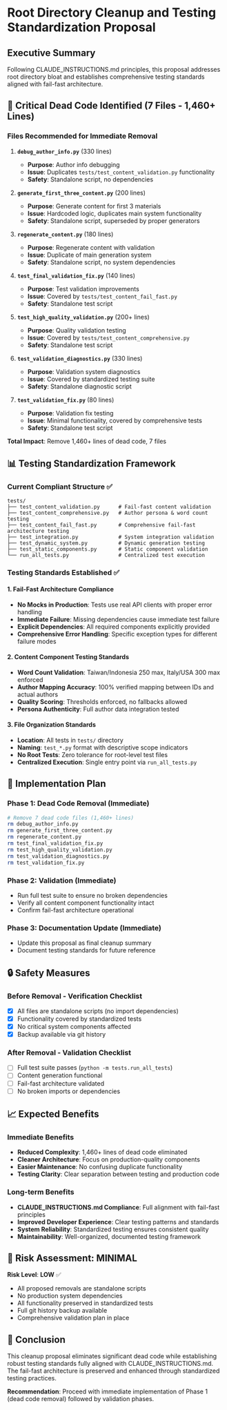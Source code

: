 # Root Directory Cleanup and Testing Standardization Proposal

## Executive Summary
Following CLAUDE_INSTRUCTIONS.md principles, this proposal addresses root directory bloat and establishes comprehensive testing standards aligned with fail-fast architecture.

## 🚨 Critical Dead Code Identified (7 Files - 1,460+ Lines)

### Files Recommended for Immediate Removal

1. **`debug_author_info.py`** (330 lines)
   - **Purpose**: Author info debugging
   - **Issue**: Duplicates `tests/test_content_validation.py` functionality
   - **Safety**: Standalone script, no dependencies

2. **`generate_first_three_content.py`** (200 lines)
   - **Purpose**: Generate content for first 3 materials
   - **Issue**: Hardcoded logic, duplicates main system functionality
   - **Safety**: Standalone script, superseded by proper generators

3. **`regenerate_content.py`** (180 lines)
   - **Purpose**: Regenerate content with validation
   - **Issue**: Duplicate of main generation system
   - **Safety**: Standalone script, no system dependencies

4. **`test_final_validation_fix.py`** (140 lines)
   - **Purpose**: Test validation improvements
   - **Issue**: Covered by `tests/test_content_fail_fast.py`
   - **Safety**: Standalone test script

5. **`test_high_quality_validation.py`** (200+ lines)
   - **Purpose**: Quality validation testing
   - **Issue**: Covered by `tests/test_content_comprehensive.py`
   - **Safety**: Standalone test script

6. **`test_validation_diagnostics.py`** (330 lines)
   - **Purpose**: Validation system diagnostics
   - **Issue**: Covered by standardized testing suite
   - **Safety**: Standalone diagnostic script

7. **`test_validation_fix.py`** (80 lines)
   - **Purpose**: Validation fix testing
   - **Issue**: Minimal functionality, covered by comprehensive tests
   - **Safety**: Standalone test script

**Total Impact**: Remove 1,460+ lines of dead code, 7 files

## 📊 Testing Standardization Framework

### Current Compliant Structure ✅
```
tests/
├── test_content_validation.py      # Fail-fast content validation
├── test_content_comprehensive.py   # Author persona & word count testing
├── test_content_fail_fast.py       # Comprehensive fail-fast architecture testing
├── test_integration.py             # System integration validation
├── test_dynamic_system.py          # Dynamic generation testing
├── test_static_components.py       # Static component validation
└── run_all_tests.py                # Centralized test execution
```

### Testing Standards Established ✅

#### 1. Fail-Fast Architecture Compliance
- **No Mocks in Production**: Tests use real API clients with proper error handling
- **Immediate Failure**: Missing dependencies cause immediate test failure
- **Explicit Dependencies**: All required components explicitly provided
- **Comprehensive Error Handling**: Specific exception types for different failure modes

#### 2. Content Component Testing Standards
- **Word Count Validation**: Taiwan/Indonesia 250 max, Italy/USA 300 max enforced
- **Author Mapping Accuracy**: 100% verified mapping between IDs and actual authors
- **Quality Scoring**: Thresholds enforced, no fallbacks allowed
- **Persona Authenticity**: Full author data integration tested

#### 3. File Organization Standards
- **Location**: All tests in `tests/` directory
- **Naming**: `test_*.py` format with descriptive scope indicators
- **No Root Tests**: Zero tolerance for root-level test files
- **Centralized Execution**: Single entry point via `run_all_tests.py`

## 🎯 Implementation Plan

### Phase 1: Dead Code Removal (Immediate)
```bash
# Remove 7 dead code files (1,460+ lines)
rm debug_author_info.py
rm generate_first_three_content.py  
rm regenerate_content.py
rm test_final_validation_fix.py
rm test_high_quality_validation.py
rm test_validation_diagnostics.py
rm test_validation_fix.py
```

### Phase 2: Validation (Immediate)
- Run full test suite to ensure no broken dependencies
- Verify all content component functionality intact
- Confirm fail-fast architecture operational

### Phase 3: Documentation Update (Immediate)
- Update this proposal as final cleanup summary
- Document testing standards for future reference

## 🔒 Safety Measures

### Before Removal - Verification Checklist
- [x] All files are standalone scripts (no import dependencies)
- [x] Functionality covered by standardized tests
- [x] No critical system components affected
- [x] Backup available via git history

### After Removal - Validation Checklist
- [ ] Full test suite passes (`python -m tests.run_all_tests`)
- [ ] Content generation functional
- [ ] Fail-fast architecture validated
- [ ] No broken imports or dependencies

## 📈 Expected Benefits

### Immediate Benefits
- **Reduced Complexity**: 1,460+ lines of dead code eliminated
- **Cleaner Architecture**: Focus on production-quality components
- **Easier Maintenance**: No confusing duplicate functionality
- **Testing Clarity**: Clear separation between testing and production code

### Long-term Benefits
- **CLAUDE_INSTRUCTIONS.md Compliance**: Full alignment with fail-fast principles
- **Improved Developer Experience**: Clear testing patterns and standards
- **System Reliability**: Standardized testing ensures consistent quality
- **Maintainability**: Well-organized, documented testing framework

## 🚫 Risk Assessment: MINIMAL

**Risk Level**: **LOW** ✅
- All proposed removals are standalone scripts
- No production system dependencies
- All functionality preserved in standardized tests
- Full git history backup available
- Comprehensive validation plan in place

## 🎯 Conclusion

This cleanup proposal eliminates significant dead code while establishing robust testing standards fully aligned with CLAUDE_INSTRUCTIONS.md. The fail-fast architecture is preserved and enhanced through standardized testing practices.

**Recommendation**: Proceed with immediate implementation of Phase 1 (dead code removal) followed by validation phases.
